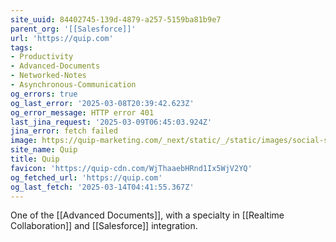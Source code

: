 ```yaml
---
site_uuid: 84402745-139d-4879-a257-5159ba81b9e7
parent_org: '[[Salesforce]]'
url: 'https://quip.com'
tags:
- Productivity
- Advanced-Documents
- Networked-Notes
- Asynchronous-Communication
og_errors: true
og_last_error: '2025-03-08T20:39:42.623Z'
og_error_message: HTTP error 401
last_jina_request: '2025-03-09T06:45:03.924Z'
jina_error: fetch failed
image: https://quip-marketing.com/_next/static/_/static/images/social-share-quip.6fbc4455618f010b057181f0fb13fd87.png
site_name: Quip
title: Quip
favicon: 'https://quip-cdn.com/WjThaaebHRnd1Ix5WjV2YQ'
og_fetched_url: 'https://quip.com'
og_last_fetch: '2025-03-14T04:41:55.367Z'
---
```



One of the [[Advanced Documents]], with a specialty in [[Realtime Collaboration]] and [[Salesforce]] integration.  

